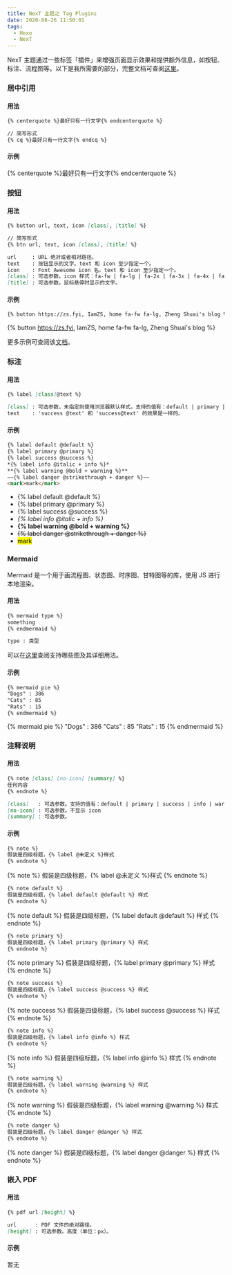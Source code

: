 ```yaml
---
title: NexT 主题之 Tag Plugins
date: 2020-08-26 11:50:01
tags:
  - Hexo
  - NexT
---
```


NexT 主题通过一些标签「插件」来增强页面显示效果和提供额外信息，如按钮、标注、流程图等。以下是我所需要的部分，完整文档可查阅[这里](https://theme-next.js.org/docs/tag-plugins/)。

<!-- more -->

### 居中引用

#### 用法

```markdown
{% centerquote %}最好只有一行文字{% endcenterquote %}

// 简写形式
{% cq %}最好只有一行文字{% endcq %}
```

#### 示例

{% centerquote %}最好只有一行文字{% endcenterquote %}

### 按钮

#### 用法

```markdown
{% button url, text, icon [class], [title] %}

// 简写形式
{% btn url, text, icon [class], [title] %}

url     : URL 绝对或者相对路径。
text    : 按钮显示的文字。text 和 icon 至少指定一个。
icon    : Font Awesome icon 名。text 和 icon 至少指定一个。
[class] : 可选参数。icon 样式：fa-fw | fa-lg | fa-2x | fa-3x | fa-4x | fa-5x
[title] : 可选参数。鼠标悬停时显示的文字。
```

#### 示例

```markdown
{% button https://zs.fyi, IamZS, home fa-fw fa-lg, Zheng Shuai's blog %}
```

{% button https://zs.fyi, IamZS, home fa-fw fa-lg, Zheng Shuai's blog %}

更多示例可查阅该[文档](https://theme-next.js.org/docs/tag-plugins/button.html)。

### 标注

#### 用法

```markdown
{% label [class]@text %}

[class] : 可选参数，未指定则使用浏览器默认样式。支持的值有：default | primary | success | info | warning | danger
text    : 'success @text' 和 'success@text' 的效果是一样的。
```

#### 示例

```markdown
{% label default @default %}
{% label primary @primary %}
{% label success @success %}
*{% label info @italic + info %}*
**{% label warning @bold + warning %}**
~~{% label danger @strikethrough + danger %}~~
<mark>mark</mark>
```

- {% label default @default %}
- {% label primary @primary %}
- {% label success @success %}
- *{% label info @italic + info %}*
- **{% label warning @bold + warning %}**
- ~~{% label danger @strikethrough + danger %}~~
- <mark>mark</mark>

### Mermaid

Mermaid 是一个用于画流程图、状态图、时序图、甘特图等的库，使用 JS 进行本地渲染。

#### 用法

```markdown
{% mermaid type %}
something
{% endmermaid %}

type : 类型
```

可以在[这里](https://mermaid-js.github.io/mermaid/)查阅支持哪些图及其详细用法。

#### 示例

```markdown
{% mermaid pie %}
"Dogs" : 386
"Cats" : 85
"Rats" : 15
{% endmermaid %}
```

{% mermaid pie %}
"Dogs" : 386
"Cats" : 85
"Rats" : 15
{% endmermaid %}

### 注释说明

#### 用法

```markdown
{% note [class] [no-icon] [summary] %}
任何内容
{% endnote %}

[class]   : 可选参数。支持的值有：default | primary | success | info | warning | danger
[no-icon] : 可选参数。不显示 icon
[summary] : 可选参数。
```

#### 示例

```markdown
{% note %}
假装是四级标题，{% label @未定义 %}样式
{% endnote %}
```

{% note %}
假装是四级标题，{% label @未定义 %}样式
{% endnote %}

```markdown
{% note default %}
假装是四级标题，{% label default @default %} 样式
{% endnote %}
```

{% note default %}
假装是四级标题，{% label default @default %} 样式
{% endnote %}

```markdown
{% note primary %}
假装是四级标题，{% label primary @primary %} 样式
{% endnote %}
```

{% note primary %}
假装是四级标题，{% label primary @primary %} 样式
{% endnote %}

```markdown
{% note success %}
假装是四级标题，{% label success @success %} 样式
{% endnote %}
```

{% note success %}
假装是四级标题，{% label success @success %} 样式
{% endnote %}

```markdown
{% note info %}
假装是四级标题，{% label info @info %} 样式
{% endnote %}
```

{% note info %}
假装是四级标题，{% label info @info %} 样式
{% endnote %}

```markdown
{% note warning %}
假装是四级标题，{% label warning @warning %} 样式
{% endnote %}
```

{% note warning %}
假装是四级标题，{% label warning @warning %} 样式
{% endnote %}

```markdown
{% note danger %}
假装是四级标题，{% label danger @danger %} 样式
{% endnote %}
```

{% note danger %}
假装是四级标题，{% label danger @danger %} 样式
{% endnote %}

### 嵌入 PDF

#### 用法

```markdown
{% pdf url [height] %}

url      : PDF 文件的绝对路径。
[height] : 可选参数。高度（单位：px）。
```

#### 示例

暂无
